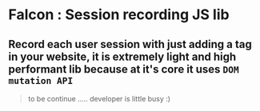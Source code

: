 # Falcon : Session recording JS lib

## Record each user session with just adding a tag in your website, it is extremely light and high performant lib because at it's core it uses `DOM mutation API`

> to be continue ..... developer is little busy :)